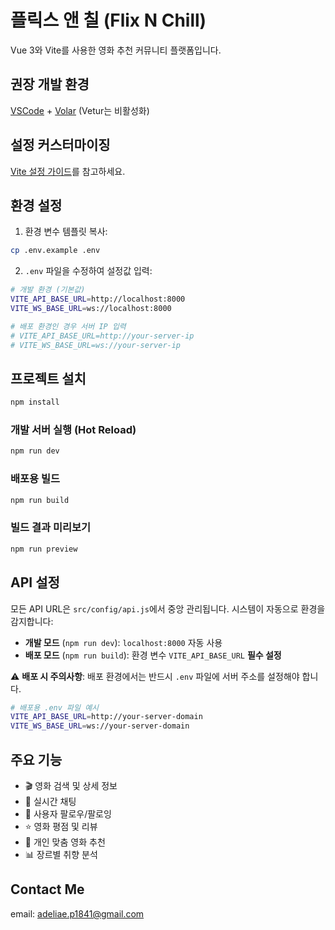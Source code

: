 # 플릭스 앤 칠 (Flix N Chill)

Vue 3와 Vite를 사용한 영화 추천 커뮤니티 플랫폼입니다.

## 권장 개발 환경

[VSCode](https://code.visualstudio.com/) + [Volar](https://marketplace.visualstudio.com/items?itemName=Vue.volar) (Vetur는 비활성화)

## 설정 커스터마이징

[Vite 설정 가이드](https://vite.dev/config/)를 참고하세요.

## 환경 설정

1. 환경 변수 템플릿 복사:
```sh
cp .env.example .env
```

2. `.env` 파일을 수정하여 설정값 입력:
```sh
# 개발 환경 (기본값)
VITE_API_BASE_URL=http://localhost:8000
VITE_WS_BASE_URL=ws://localhost:8000

# 배포 환경인 경우 서버 IP 입력
# VITE_API_BASE_URL=http://your-server-ip
# VITE_WS_BASE_URL=ws://your-server-ip
```

## 프로젝트 설치

```sh
npm install
```

### 개발 서버 실행 (Hot Reload)

```sh
npm run dev
```

### 배포용 빌드

```sh
npm run build
```

### 빌드 결과 미리보기

```sh
npm run preview
```

## API 설정

모든 API URL은 `src/config/api.js`에서 중앙 관리됩니다. 시스템이 자동으로 환경을 감지합니다:

- **개발 모드** (`npm run dev`): `localhost:8000` 자동 사용
- **배포 모드** (`npm run build`): 환경 변수 `VITE_API_BASE_URL` **필수 설정**

⚠️ **배포 시 주의사항**: 배포 환경에서는 반드시 `.env` 파일에 서버 주소를 설정해야 합니다.

```sh
# 배포용 .env 파일 예시
VITE_API_BASE_URL=http://your-server-domain
VITE_WS_BASE_URL=ws://your-server-domain
```

## 주요 기능

- 🎬 영화 검색 및 상세 정보
- 💬 실시간 채팅
- 👥 사용자 팔로우/팔로잉
- ⭐ 영화 평점 및 리뷰
- 🤖 개인 맞춤 영화 추천
- 📊 장르별 취향 분석

## Contact Me
email: adeliae.p1841@gmail.com